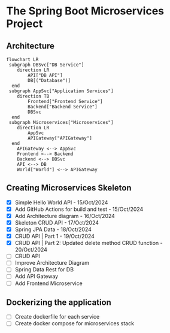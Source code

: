 # The Spring Boot Microservices Project

## Architecture
```mermaid
flowchart LR
 subgraph DBSvc["DB Service"]
    direction LR
        API["DB API"]
        DB[("Database")]
  end
 subgraph AppSvc["Application Services"]
    direction TB
        Frontend["Frontend Service"]
        Backend["Backend Service"]
        DBSvc
  end
 subgraph Microservices["Microservices"]
    direction LR
        AppSvc
        APIGateway["APIGateway"]
  end
    APIGateway <--> AppSvc
    Frontend <--> Backend
    Backend <--> DBSvc
    API <--> DB
    World["World"] <--> APIGateway
```

## Creating Microservices Skeleton
- [x] Simple Hello World API - 15/Oct/2024
- [x] Add GitHub Actions for build and test - 15/Oct/2024
- [x] Add Architecture diagram - 16/Oct/2024
- [x] Skeleton CRUD API - 17/Oct/2024
- [x] Spring JPA Data - 18/Oct/2024
- [x] CRUD API | Part 1 - 19/Oct/2024
- [x] CRUD API | Part 2: Updated delete method CRUD function - 20/Oct/2024
- [ ] CRUD API
- [ ] Improve Architecture Diagram
- [ ] Spring Data Rest for DB
- [ ] Add API Gateway
- [ ] Add Frontend Microservice

## Dockerizing the application
- [ ] Create dockerfile for each service
- [ ] Create docker compose for microservices stack
